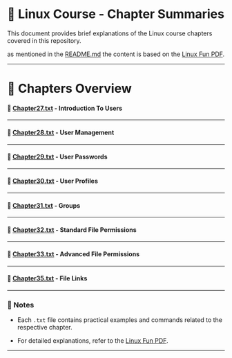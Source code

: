 # 📖 Linux Course - Chapter Summaries

This document provides brief explanations of the Linux course chapters covered in this repository.

as mentioned in the [README.md](README.md) the content is based on the [Linux Fun PDF](https://linux-training.be/linuxfun.pdf).

---

# 📝 Chapters Overview

#### 📄 [Chapter27.txt](Chapter27.txt) - **Introduction To Users**

---

#### 📄 [Chapter28.txt](Chapter28.txt) - **User Management**

---

#### 📄 [Chapter29.txt](Chapter29.txt) - **User Passwords**

---

#### 📄 [Chapter30.txt](Chapter30.txt) - **User Profiles**

---

#### 📄 [Chapter31.txt](Chapter31.txt) - **Groups**

---

#### 📄 [Chapter32.txt](Chapter32.txt) - **Standard File Permissions**

---

#### 📄 [Chapter33.txt](Chapter33.txt) - **Advanced File Permissions**

---

#### 📄 [Chapter35.txt](Chapter35.txt) - **File Links**

---

### 🙌 Notes
- Each `.txt` file contains practical examples and commands related to the respective chapter.

- For detailed explanations, refer to the [Linux Fun PDF](https://linux-training.be/linuxfun.pdf).

---
